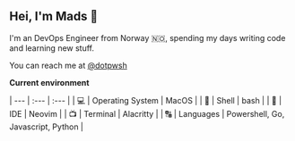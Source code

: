 ## Hei, I'm Mads 👋

I'm an DevOps Engineer from Norway 🇳🇴, spending my days writing code and learning new stuff.

You can reach me at [@dotpwsh](https://twitter.com/dotpwsh)

**Current environment**

| --- | :--- | :--- |
| 💻 | Operating System | MacOS |
| 🐚 | Shell | bash |
| 📝 | IDE | Neovim |
| 📺 | Terminal | Alacritty |
| 🔠 | Languages | Powershell, Go, Javascript, Python |
